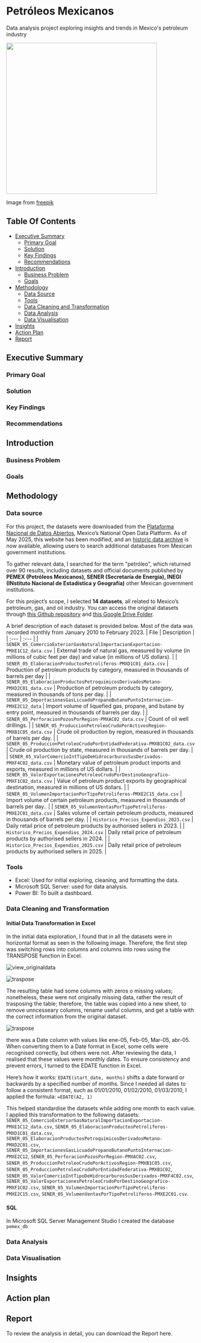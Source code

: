 # Petróleos Mexicanos
Data analysis project exploring insights and trends in Mexico's petroleum industry

<img src="assets/img/project4-oil.png" width="400" height="400"/>

Image from [freepik](https://www.freepik.com/free-vector/offshore-oil-rig-raw-materials-fossil-extraction-equipment-heavy-machinery-smoking-chimneys-ocean-platform_25273103.htm#fromView=keyword&page=1&position=7&uuid=9c068652-659d-4c80-8b6e-91e9d7a183e2&query=Oil+Rig+Cartoon)

## Table Of Contents
- [Executive Summary](#executive-summary)
  - [Primary Goal](#primary-goal)
  - [Solution](#solution)
  - [Key Findings](#key-findings)
  - [Recommendations](#recommendations)
- [Introduction](#introduction)
  - [Business Problem](#business-problem)
  - [Goals](#goals)
- [Methodology](#methodology)
  - [Data Source](#data-source)
  - [Tools](#tools)
  - [Data Cleaning and Transformation](#data-cleaning-and-transformation)
  - [Data Analysis](#data-analysis)
  - [Data Visualisation](#data-visualisation)
- [Insights](#insights)
- [Action Plan](#action-plan)	 
- [Report](#report)	


## Executive Summary
### Primary Goal

### Solution

### Key Findings

### Recommendations

## Introduction
### Business Problem

### Goals

## Methodology
### Data source
For this project, the datasets were downloaded from the [Plataforma Nacional de Datos Abiertos](https://www.datos.gob.mx/), Mexico’s National Open Data Platform. As of May 2025, this website has been modified, and an [historic data archive](https://historico.datos.gob.mx/) is now available, allowing users to search additional databases from Mexican government institutions. 

To gather relevant data, I searched for the term "petróleo", which returned over 90 results, including datasets and official documents published by **PEMEX (Petróleos Mexicanos), SENER (Secretaría de Energía), INEGI (INstituto Nacional de Estadística y Geografía)** other Mexican government institutions.

For this project’s scope, I selected **14 datasets**, all related to Mexico’s petroleum, gas, and oil industry. You can access the original datasets through [this Github repository](https://github.com/alejandralopezgalan/petroleos-mexicanos/tree/main/assets/datasets/raw) and [this Google Drive Folder](https://drive.google.com/drive/folders/1Ht727_UwEuUORxWzpP4smzny2tHzYurv?usp=sharing).

A brief description of each dataset is provided below. Most of the data was recorded monthly from January 2010 to February 2023.
| File | Description | 
| :--- | :--- |
| `SENER_05_ComercioExteriorGasNaturalImportacionExportacion-PMXE1C12_data.csv` | External trade of natural gas, measured by volume (in millions of cubic feet per day) and value (in millions of US dollars). | 
| `SENER_05_ElaboracionProductosPetroliferos-PMXD1C01_data.csv` | Production of petroleum products by category, measured in thousands of barrels per day | 
| `SENER_05_ElaboracionProductosPetroquimicosDerivadosMetano-PMXD2C01_data.csv` | Production of petroleum products by category, measured in thousands of tons per day.  | 
| `SENER_05_ImportacionesGasLicuadoPropanoButanoPuntoInternacion-PMXE2C12_data` | Import volume of liquefied gas, propane, and butane by entry point, measured in thousands of barrels per day. | 
| `SENER_05_PerforacionPozosPorRegion-PMXAC02_data.csv` | Count of oil well drillings. | 
| `SENER_05_ProduccionPetroleoCrudoPorActivosRegion-PMXB1C05_data.csv` | Crude oil production by region, measured in thousands of barrels per day. | 
| `SENER_05_ProduccionPetroleoCrudoPorEntidadFederativa-PMXB1C02_data.csv` |  Crude oil production by state, measured in thousands of barrels per day. | 
| `SENER_05_ValorComercioIntTipoDeHidrocarburosSusDerivados-PMXF4C02_data.csv` | Monetary value of petroleum product imports and exports, measured in millions of US dollars. | 
| `SENER_05_ValorExportacionesPetroleoCrudoPorDestinoGeografico-PMXF1C02_data.csv` | Value of petroleum product exports by geographical destination, measured in millions of US dollars.  | 
| `SENER_05_VolumenImportacionPorTipoPetroliferos-PMXE2C15_data.csv` | Import volume of certain petroleum products, measured in thousands of barrels per day..  | 
| `SENER_05_VolumenVentasPorTipoPetroliferos-PMXE2C01_data.csv` | Sales volume of certain petroleum products, measured in thousands of barrels per day. | 
| `Historico_Precios_Expendios_2023.csv` | Daily retail price of petroleum products by authorised sellers in 2023. | 
| `Historico_Precios_Expendios_2024.csv` | Daily retail price of petroleum products by authorised sellers in 2024. | 
| `Historico_Precios_Expendios_2025.csv` | Daily retail price of petroleum products by authorised sellers in 2025. | 



### Tools
- Excel: Used for initial exploring, cleaning, and formatting the data.
- Microsoft SQL Server: used for data analysis.
- Power BI: To built a dashboard.


### Data Cleaning and Transformation
#### Initial Data Transformation in Excel
In the initial data exploration, I found that in all the datasets were in horizontal format as seen in the following image. Therefore, the first step was switching rows into columns and columns into rows using the TRANSPOSE function in Excel.

![view_originaldata](assets/img/project4_1originaldata.png)

![traspose](assets/img/project4_2traspose.png)

The resulting table had some columns with zeros o missing values; nonetheless, these were not originally missing data, rather the result of trasposing the table; therefore, the table was copied into a new sheet, to remove unncesseary columns, rename useful columns, and get a table with the correct information from the original dataset. 


![traspose](assets/img/project4_3table.png)


there was a Date column with values like ene-05, Feb-05, Mar-05, abr-05. When converting them to a Date format in Excel, some cells were recognised correctly, but others were not. After reviewing the data, I realised that these values were monthly dates. To ensure consistency and prevent errors, I turned to the EDATE function in Excel.

Here’s how it works:
`EDATE(start_date, months)` shifts a date forward or backwards by a specified number of months. Since I needed all dates to follow a consistent format, such as 01/01/2010, 01/02/2010, 01/03/2010, I applied the formula:
`=EDATE(A2, 1)`

This helped standardise the datasets while adding one month to each value. I applied this transformation to the following datasets: `SENER_05_ComercioExteriorGasNaturalImportacionExportacion-PMXE1C12_data.csv`, `SENER_05_ElaboracionProductosPetroliferos-PMXD1C01_data.csv`, `SENER_05_ElaboracionProductosPetroquimicosDerivadosMetano-PMXD2C01.csv`, `SENER_05_ImportacionesGasLicuadoPropanoButanoPuntoInternacion-PMXE2C12`, `SENER_05_PerforacionPozosPorRegion-PMXAC02.csv`, `SENER_05_ProduccionPetroleoCrudoPorActivosRegion-PMXB1C05.csv`, `SENER_05_ProduccionPetroleoCrudoPorEntidadFederativa-PMXB1C02`, `SENER_05_ValorComercioIntTipoDeHidrocarburosSusDerivados-PMXF4C02.csv`, `SENER_05_ValorExportacionesPetroleoCrudoPorDestinoGeografico-PMXF1C02.csv`, `SENER_05_VolumenImportacionPorTipoPetroliferos-PMXE2C15.csv`, `SENER_05_VolumenVentasPorTipoPetroliferos-PMXE2C01.csv`. 

#### SQL
In Microsoft SQL Server Management Studio I created the database `pemex_db`

### Data Analysis




### Data Visualisation



## Insights


## Action plan



## Report
To review the analysis in detail, you can download the Report here.

